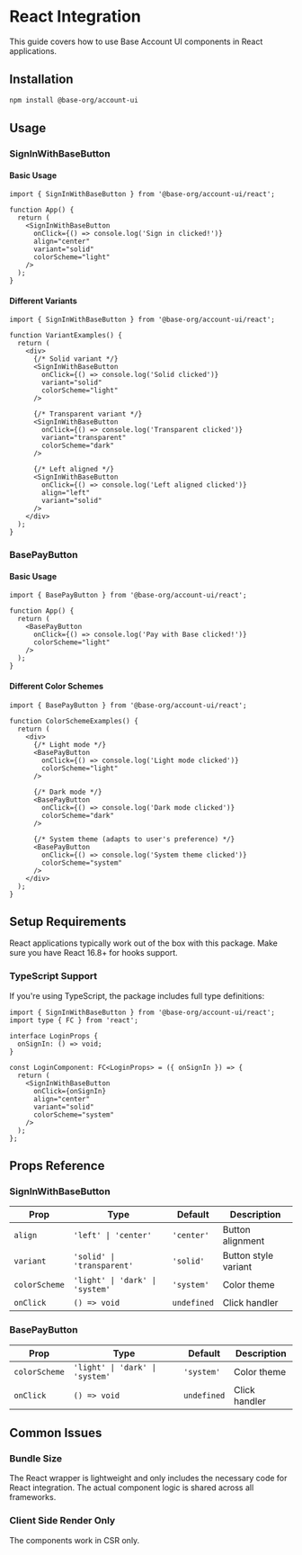 # React Integration

This guide covers how to use Base Account UI components in React applications.

## Installation

```bash
npm install @base-org/account-ui
```

## Usage

### SignInWithBaseButton

#### Basic Usage

```tsx
import { SignInWithBaseButton } from '@base-org/account-ui/react';

function App() {
  return (
    <SignInWithBaseButton 
      onClick={() => console.log('Sign in clicked!')}
      align="center"
      variant="solid"
      colorScheme="light"
    />
  );
}
```

#### Different Variants

```tsx
import { SignInWithBaseButton } from '@base-org/account-ui/react';

function VariantExamples() {
  return (
    <div>
      {/* Solid variant */}
      <SignInWithBaseButton 
        onClick={() => console.log('Solid clicked')}
        variant="solid"
        colorScheme="light"
      />
      
      {/* Transparent variant */}
      <SignInWithBaseButton 
        onClick={() => console.log('Transparent clicked')}
        variant="transparent"
        colorScheme="dark"
      />
      
      {/* Left aligned */}
      <SignInWithBaseButton 
        onClick={() => console.log('Left aligned clicked')}
        align="left"
        variant="solid"
      />
    </div>
  );
}
```

### BasePayButton

#### Basic Usage

```tsx
import { BasePayButton } from '@base-org/account-ui/react';

function App() {
  return (
    <BasePayButton 
      onClick={() => console.log('Pay with Base clicked!')}
      colorScheme="light"
    />
  );
}
```

#### Different Color Schemes

```tsx
import { BasePayButton } from '@base-org/account-ui/react';

function ColorSchemeExamples() {
  return (
    <div>
      {/* Light mode */}
      <BasePayButton 
        onClick={() => console.log('Light mode clicked')}
        colorScheme="light"
      />
      
      {/* Dark mode */}
      <BasePayButton 
        onClick={() => console.log('Dark mode clicked')}
        colorScheme="dark"
      />
      
      {/* System theme (adapts to user's preference) */}
      <BasePayButton 
        onClick={() => console.log('System theme clicked')}
        colorScheme="system"
      />
    </div>
  );
}
```

## Setup Requirements

React applications typically work out of the box with this package. Make sure you have React 16.8+ for hooks support.

### TypeScript Support

If you're using TypeScript, the package includes full type definitions:

```tsx
import { SignInWithBaseButton } from '@base-org/account-ui/react';
import type { FC } from 'react';

interface LoginProps {
  onSignIn: () => void;
}

const LoginComponent: FC<LoginProps> = ({ onSignIn }) => {
  return (
    <SignInWithBaseButton 
      onClick={onSignIn}
      align="center"
      variant="solid"
      colorScheme="system"
    />
  );
};
```

## Props Reference

### SignInWithBaseButton

| Prop | Type | Default | Description |
|------|------|---------|-------------|
| `align` | `'left' \| 'center'` | `'center'` | Button alignment |
| `variant` | `'solid' \| 'transparent'` | `'solid'` | Button style variant |
| `colorScheme` | `'light' \| 'dark' \| 'system'` | `'system'` | Color theme |
| `onClick` | `() => void` | `undefined` | Click handler |

### BasePayButton

| Prop | Type | Default | Description |
|------|------|---------|-------------|
| `colorScheme` | `'light' \| 'dark' \| 'system'` | `'system'` | Color theme |
| `onClick` | `() => void` | `undefined` | Click handler |

## Common Issues

### Bundle Size

The React wrapper is lightweight and only includes the necessary code for React integration. The actual component logic is shared across all frameworks.

### Client Side Render Only

The components work in CSR only.